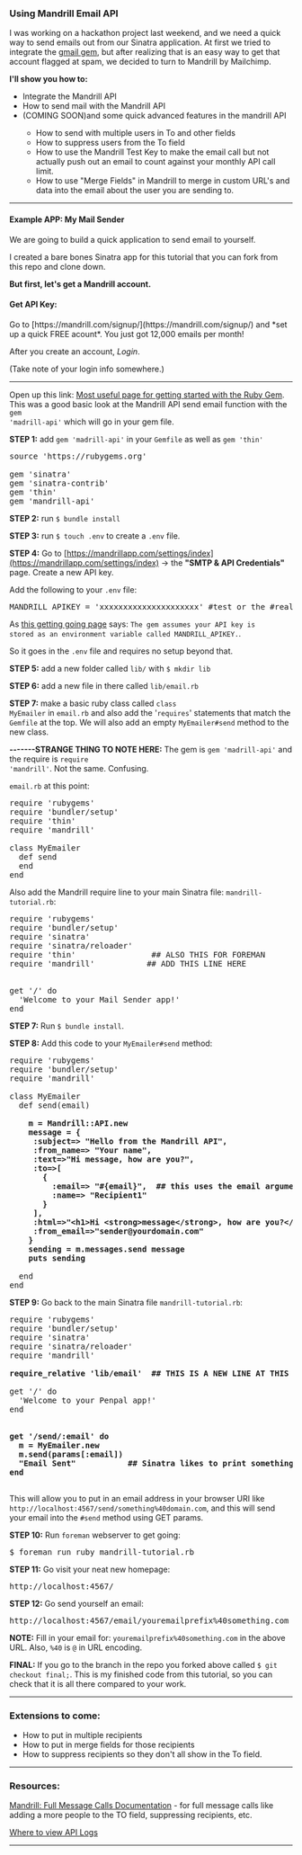 <h3>Using Mandrill Email API</h3>

I was working on a hackathon project last weekend, and we need a quick way to send emails out from our Sinatra application. At first we tried to integrate the <a href="https://rubygems.org/gems/gmail" target="_blank">gmail gem</a>, but after realizing that is an easy way to get that account flagged at spam, we decided to turn to Mandrill by Mailchimp.

__I'll show you how to:__
<ul>
	<li>Integrate the Mandrill API</li>
	<li>How to send mail with the Mandrill API</li>
	<li>(COMING SOON)and some quick advanced features in the mandrill API</li>
	<ul>
		<li>How to send with multiple users in To and other fields</li>
		<li>How to suppress users from the To field</li>
		<li>How to use the Mandrill Test Key to make the email call but not actually push out an email to count against your monthly API call limit.</li>
		<li>How to use "Merge Fields" in Mandrill to merge in custom URL's and data into the email about the user you are sending to.</li>
	</ul>
</ul>

__________________________

<h4>Example APP: My Mail Sender</h4>

We are going to build a quick application to send email to yourself.<!--s out to users who subscribe to your mailing list.-->

I created a bare bones Sinatra app for this tutorial that you can fork from this repo and clone down.

__But first, let's get a Mandrill account.__

<h4>Get API Key:</h4>
Go to [https://mandrill.com/signup/](https://mandrill.com/signup/) and *set up a quick FREE acount*.  You just got 12,000 emails per month!

After you create an account, *Login*. 

(Take note of your login info somewhere.)

__________________________

Open up this link: [Most useful page for getting started with the Ruby Gem](http://help.mandrill.com/entries/23257181-Using-the-Mandrill-Ruby-Gem). This was a good basic look at the Mandrill API send email function with the <code>gem 'madrill-api'</code> which will go in your gem file.</code>

__STEP 1:__ add <code>gem 'madrill-api'</code> in your <code>Gemfile</code> as well as <code>gem 'thin'</code>

<pre>
source 'https://rubygems.org'

gem 'sinatra'
gem 'sinatra-contrib'
gem 'thin'
gem 'mandrill-api'
</pre>

__STEP 2:__ run <code>$ bundle install</code>

__STEP 3:__ run <code>$ touch .env</code> to create a <code>.env</code> file.

__STEP 4:__ Go to [https://mandrillapp.com/settings/index](https://mandrillapp.com/settings/index) -> the __"SMTP & API Credentials"__ page. Create a new API key.
 
Add the following to your <code>.env</code> file:

<pre>
MANDRILL_APIKEY = 'xxxxxxxxxxxxxxxxxxxxx' #test or the #real one
</pre>

As [this getting going page](http://help.mandrill.com/entries/23257181-Using-the-Mandrill-Ruby-Gem) says: <code>The gem assumes your API key is stored as an environment variable called MANDRILL_APIKEY.</code>. 

So it goes in the <code>.env</code> file and requires no setup beyond that.

__STEP 5:__ add a new folder called <code>lib/</code> with <code>$ mkdir lib</code>

__STEP 6:__ add a new file in there called <code>lib/email.rb</code>

__STEP 7:__ make a basic ruby class called <code>class MyEmailer</code> in <code>email.rb</code> and also add the '<code>requires</code>' statements that match the <code>Gemfile</code> at the top. We will also add an empty <code>MyEmailer#send</code> method to the new class.

__-------STRANGE THING TO NOTE HERE:__ The gem is <code>gem 'madrill-api'</code> and the require is <code>require 'mandrill'</code>.  Not the same. Confusing.


<code>email.rb</code> at this point:
<pre>
require 'rubygems'
require 'bundler/setup'
require 'thin'
require 'mandrill'

class MyEmailer
  def send
  end
end
</pre>

   Also add the Mandrill require line to your main Sinatra file: <code>mandrill-tutorial.rb</code>:

<pre>
require 'rubygems'
require 'bundler/setup'
require 'sinatra'
require 'sinatra/reloader'
require 'thin'				  ## ALSO THIS FOR FOREMAN
require 'mandrill'           ## ADD THIS LINE HERE


get '/' do
  'Welcome to your Mail Sender app!'
end
</pre>

__STEP 7:__ Run <code>$ bundle install</code>.

__STEP 8:__ Add this code to your <code>MyEmailer#send</code> method:

<pre>
require 'rubygems'
require 'bundler/setup'
require 'mandrill'

class MyEmailer
  def send(email)
  	<strong>
    m = Mandrill::API.new
    message = {  
     :subject=> "Hello from the Mandrill API",  
     :from_name=> "Your name",  
     :text=>"Hi message, how are you?",  
     :to=>[  
       {  
         :email=> "#{email}",  ## this uses the email argument passed into this method
         :name=> "Recipient1"  
       }  
     ],  
     :html=>"<html>&lt;h1&gt;Hi &lt;strong&gt;message&lt;/strong&gt;, how are you?&lt;/h1&gt;</html>",  
     :from_email=>"sender@yourdomain.com"  
    }  
    sending = m.messages.send message  
    puts sending
    </strong>
  end
end
</pre>

__STEP 9:__ Go back to the main Sinatra file <code>mandrill-tutorial.rb</code>:

<pre>
require 'rubygems'
require 'bundler/setup'
require 'sinatra'
require 'sinatra/reloader'
require 'mandrill'

<strong>require_relative 'lib/email'  ## THIS IS A NEW LINE AT THIS POINT</strong>

get '/' do
  'Welcome to your Penpal app!'
end

<strong>
get '/send/:email' do
  m = MyEmailer.new
  m.send(params[:email])
  "Email Sent"           ## Sinatra likes to print something out .. so this
end
</strong>
</pre>

This will allow you to put in an email address in your browser URI like <code>http://localhost:4567/send/something%40domain.com</code>, and this will send your email into the <code>#send</code> method using GET params.

__STEP 10:__ Run <code>foreman</code> webserver to get going:

<pre>
$ foreman run ruby mandrill-tutorial.rb
</pre>

__STEP 11:__ Go visit your neat new homepage:

<pre>
http://localhost:4567/
</pre>

__STEP 12:__ Go send yourself an email:

<pre>
http://localhost:4567/email/youremailprefix%40something.com
</pre>

__NOTE:__ Fill in your email for: <code>youremailprefix%40something.com</code> in the above URL. Also, <code>%40</code> is <code>@</code> in URL encoding.

__FINAL:__ If you go to the branch in the repo you forked above called <code>$ git checkout final;</code>. This is my finished code from this tutorial, so you can check that it is all there compared to your work. 

___________________________

<h3>Extensions to come:</h3>

* How to put in multiple recipients
* How to put in merge fields for those recipients
* How to suppress recipients so they don't all show in the To field.

___________________________

<h3>Resources:</h3>

[Mandrill: Full Message Calls Documentation](https://mandrillapp.com/api/docs/messages.JSON.html) - for full message calls like adding a more people to the TO field, suppressing recipients, etc. 

[Where to view API Logs](https://mandrillapp.com/settings/api)

<!--__NOTE:__ I had to use FOREMAN by heroku instead of thin or webbrick webserver to get env files to work-->
__________________________

 
